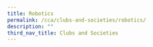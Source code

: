 ```yaml
---
title: Robotics
permalink: /cca/clubs-and-societies/robotics/
description: ""
third_nav_title: Clubs and Societies
---
```

